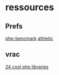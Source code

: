 # ressources

## Prefs
[php-bencmark](https://github.com/victorjonsson/PHP-Benchmark)
[athletic](https://github.com/polyfractal/athletic)

## vrac

[24 cool php libraries](http://tutorialzine.com/2013/02/24-cool-php-libraries-you-should-know-about/)
